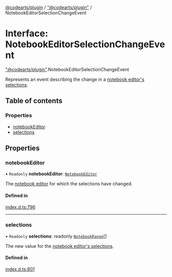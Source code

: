 [@codearts/plugin](../README.md) / ["@codearts/plugin"](../modules/_codearts_plugin_.md) / NotebookEditorSelectionChangeEvent

# Interface: NotebookEditorSelectionChangeEvent

["@codearts/plugin"](../modules/_codearts_plugin_.md).NotebookEditorSelectionChangeEvent

Represents an event describing the change in a [notebook editor's selections](codearts_plugin_.NotebookEditor.md#selections).

## Table of contents

### Properties

- [notebookEditor](codearts_plugin_.NotebookEditorSelectionChangeEvent.md#notebookeditor)
- [selections](codearts_plugin_.NotebookEditorSelectionChangeEvent.md#selections)

## Properties

### notebookEditor

• `Readonly` **notebookEditor**: [`NotebookEditor`](codearts_plugin_.NotebookEditor.md)

The [notebook editor](codearts_plugin_.NotebookEditor.md) for which the selections have changed.

#### Defined in

[index.d.ts:796](https://github.com/huaweicloud/cloudide-plugin-api/blob/4d28848/index.d.ts#L796)

___

### selections

• `Readonly` **selections**: readonly [`NotebookRange`](../classes/codearts_plugin_.NotebookRange.md)[]

The new value for the [notebook editor's selections](codearts_plugin_.NotebookEditor.md#selections).

#### Defined in

[index.d.ts:801](https://github.com/huaweicloud/cloudide-plugin-api/blob/4d28848/index.d.ts#L801)
